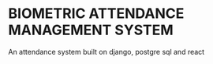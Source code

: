 # BIOMETRIC ATTENDANCE MANAGEMENT SYSTEM
An attendance system built on django, postgre sql and react
